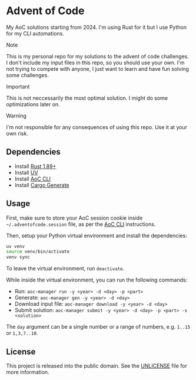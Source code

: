 # Advent of Code

My AoC solutions starting from 2024. I'm using Rust for it but I use Python for my CLI automations.

> [!NOTE]
> This is my personal repo for my solutions to the advent of code challenges.
> I don't include my input files in this repo, so you should use your own.
> I'm not trying to compete with anyone, I just want to learn and have fun solving some challenges.

> [!IMPORTANT]
> This is not neccessarily the most optimal solution. I might do some optimizations later on.

> [!WARNING]
> I'm not responsible for any consequences of using this repo. Use it at your own risk.

## Dependencies

- Install [Rust 1.89+](https://www.rust-lang.org/tools/install/)
- Install [UV](https://docs.astral.sh/uv/getting-started/installation/)
- Install [AoC CLI](https://github.com/scarvalhojr/aoc-cli/)
- Install [Cargo Generate](https://github.com/cargo-generate/cargo-generate/)

## Usage

First, make sure to store your AoC session cookie inside `~/.adventofcode.session` file, as per the [AoC CLI](https://github.com/scarvalhojr/aoc-cli/?tab=readme-ov-file#session-cookie-) instructions.

Then, setup your Python virtual environment and install the dependencies:

```bash
uv venv
source venv/bin/activate
venv sync
```

To leave the virtual environment, run `deactivate`.

While inside the virtual environment, you can run the following commands:

- Run: `aoc-manager run -y <year> -d <day> -p <part>`
- Generate: `aoc-manager gen -y <year> -d <day>`
- Download input file: `aoc-manager download -y <year> -d <day>`
- Submit solution: `aoc-manager submit -y <year> -d <day> -p <part> -s <solution>`

The `day` argument can be a single number or a range of numbers, e.g. `1..15` or `1,3,7..10`.

## License

This project is released into the public domain. See the [UNLICENSE](UNLICENSE) file for more information.

